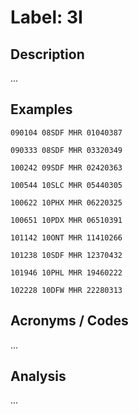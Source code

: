 # Label: 3I

## Description

...

## Examples

```
090104 08SDF MHR 01040387
```

```
090333 08SDF MHR 03320349
```

```
100242 09SDF MHR 02420363
```

```
100544 10SLC MHR 05440305
```

```
100622 10PHX MHR 06220325
```

```
100651 10PDX MHR 06510391
```

```
101142 10ONT MHR 11410266
```

```
101238 10SDF MHR 12370432
```

```
101946 10PHL MHR 19460222
```

```
102228 10DFW MHR 22280313
```

## Acronyms / Codes

...

## Analysis

...
